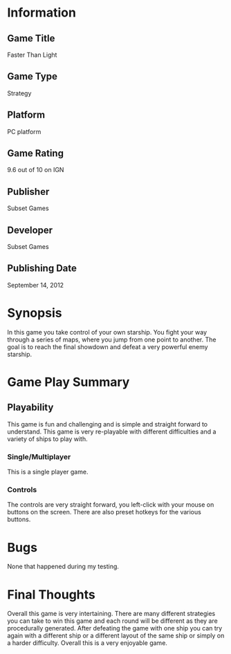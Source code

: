 # Information

## Game Title

Faster Than Light

## Game Type

Strategy

## Platform

PC platform

## Game Rating

9.6 out of 10 on IGN

## Publisher

Subset Games

## Developer

Subset Games

## Publishing Date

September 14, 2012

# Synopsis

In this game you take control of your own starship. You fight your way through a series of maps, where you jump from one point to
another.  The goal is to reach the final showdown and defeat a very powerful enemy starship.

# Game Play Summary

## Playability
  
This game is fun and challenging and is simple and straight forward to understand.  This game is very re-playable with different
difficulties and a variety of ships to play with.

### Single/Multiplayer

This is a single player game.

### Controls

The controls are very straight forward, you left-click with your mouse on buttons on the screen.  There are also preset hotkeys
for the various buttons.

# Bugs

None that happened during my testing.

# Final Thoughts

Overall this game is very intertaining.  There are many different strategies you can take to win this game and each round will be
different as they are procedurally generated.  After defeating the game with one ship you can try again with a different ship or
a different layout of the same ship or simply on a harder difficulty.  Overall this is a very enjoyable game.
